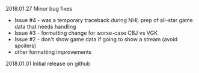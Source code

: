 2018.01.27 Minor bug fixes
  - Issue #4 - was a temporary traceback during NHL prep of all-star game data that needs handling
  - Issue #3 - formatting change for worse-case CBJ vs VGK
  - Issue #2 - don't show game data if going to show a stream (avoid spoilers)
  - other formatting improvements

2018.01.01 Initial release on github
